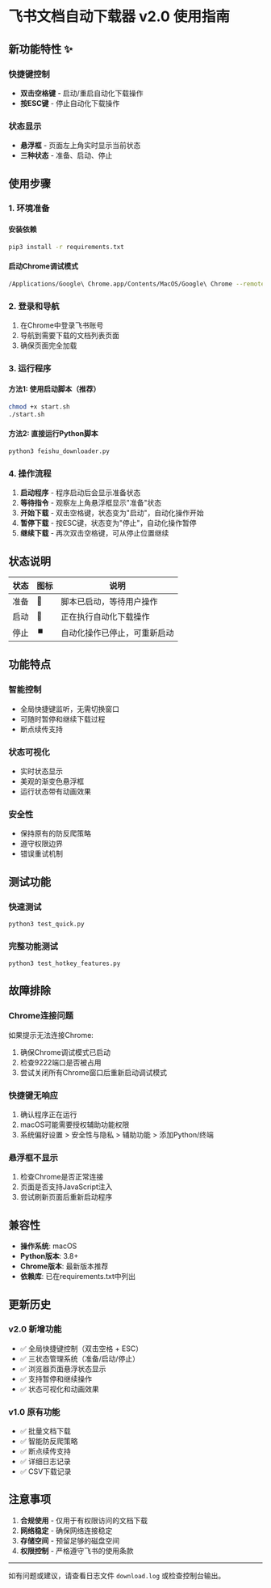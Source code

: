 # 飞书文档自动下载器 v2.0 使用指南

## 新功能特性 ✨

### 快捷键控制
- **双击空格键** - 启动/重启自动化下载操作
- **按ESC键** - 停止自动化下载操作

### 状态显示
- **悬浮框** - 页面左上角实时显示当前状态
- **三种状态** - 准备、启动、停止

## 使用步骤

### 1. 环境准备

#### 安装依赖
```bash
pip3 install -r requirements.txt
```

#### 启动Chrome调试模式
```bash
/Applications/Google\ Chrome.app/Contents/MacOS/Google\ Chrome --remote-debugging-port=9222
```

### 2. 登录和导航
1. 在Chrome中登录飞书账号
2. 导航到需要下载的文档列表页面
3. 确保页面完全加载

### 3. 运行程序

#### 方法1: 使用启动脚本（推荐）
```bash
chmod +x start.sh
./start.sh
```

#### 方法2: 直接运行Python脚本
```bash
python3 feishu_downloader.py
```

### 4. 操作流程

1. **启动程序** - 程序启动后会显示准备状态
2. **等待指令** - 观察左上角悬浮框显示"准备"状态
3. **开始下载** - 双击空格键，状态变为"启动"，自动化操作开始
4. **暂停下载** - 按ESC键，状态变为"停止"，自动化操作暂停
5. **继续下载** - 再次双击空格键，可从停止位置继续

## 状态说明

| 状态 | 图标 | 说明 |
|------|------|------|
| 准备 | 🔧 | 脚本已启动，等待用户操作 |
| 启动 | 🚀 | 正在执行自动化下载操作 |
| 停止 | ⏹️ | 自动化操作已停止，可重新启动 |

## 功能特点

### 智能控制
- 全局快捷键监听，无需切换窗口
- 可随时暂停和继续下载过程
- 断点续传支持

### 状态可视化
- 实时状态显示
- 美观的渐变色悬浮框
- 运行状态带有动画效果

### 安全性
- 保持原有的防反爬策略
- 遵守权限边界
- 错误重试机制

## 测试功能

### 快速测试
```bash
python3 test_quick.py
```

### 完整功能测试
```bash
python3 test_hotkey_features.py
```

## 故障排除

### Chrome连接问题
如果提示无法连接Chrome:
1. 确保Chrome调试模式已启动
2. 检查9222端口是否被占用
3. 尝试关闭所有Chrome窗口后重新启动调试模式

### 快捷键无响应
1. 确认程序正在运行
2. macOS可能需要授权辅助功能权限
3. 系统偏好设置 > 安全性与隐私 > 辅助功能 > 添加Python/终端

### 悬浮框不显示
1. 检查Chrome是否正常连接
2. 页面是否支持JavaScript注入
3. 尝试刷新页面后重新启动程序

## 兼容性

- **操作系统**: macOS
- **Python版本**: 3.8+
- **Chrome版本**: 最新版本推荐
- **依赖库**: 已在requirements.txt中列出

## 更新历史

### v2.0 新增功能
- ✅ 全局快捷键控制（双击空格 + ESC）
- ✅ 三状态管理系统（准备/启动/停止）
- ✅ 浏览器页面悬浮状态显示
- ✅ 支持暂停和继续操作
- ✅ 状态可视化和动画效果

### v1.0 原有功能
- ✅ 批量文档下载
- ✅ 智能防反爬策略
- ✅ 断点续传支持
- ✅ 详细日志记录
- ✅ CSV下载记录

## 注意事项

1. **合规使用** - 仅用于有权限访问的文档下载
2. **网络稳定** - 确保网络连接稳定
3. **存储空间** - 预留足够的磁盘空间
4. **权限控制** - 严格遵守飞书的使用条款

---

如有问题或建议，请查看日志文件 `download.log` 或检查控制台输出。
